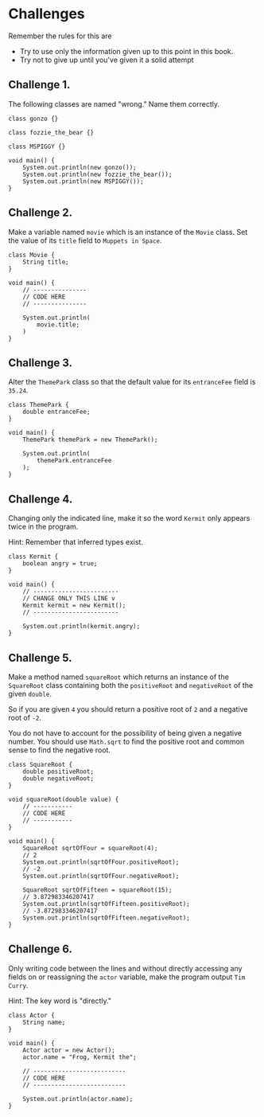 # Challenges

Remember the rules for this are

- Try to use only the information given up to this point in this book.
- Try not to give up until you've given it a solid attempt

## Challenge 1.

The following classes are named "wrong." Name them correctly.

```java,editable
class gonzo {}

class fozzie_the_bear {}

class MSPIGGY {}

void main() {
    System.out.println(new gonzo());
    System.out.println(new fozzie_the_bear());
    System.out.println(new MSPIGGY());
}
```

## Challenge 2.

Make a variable named `movie` which is an instance of the `Movie` class.
Set the value of its `title` field to `Muppets in Space`.

```java,editable
class Movie {
    String title;
}

void main() {
    // ---------------
    // CODE HERE
    // ---------------

    System.out.println(
        movie.title;
    )
}
```

## Challenge 3.

Alter the `ThemePark` class so that the default value
for its `entranceFee` field is `35.24`.

```java,editable
class ThemePark {
    double entranceFee;
}

void main() {
    ThemePark themePark = new ThemePark();

    System.out.println(
        themePark.entranceFee
    );
}
```

## Challenge 4.

Changing only the indicated line,
make it so the word `Kermit` only appears twice in the
program.

Hint: Remember that inferred types exist.

```java,editable
class Kermit {
    boolean angry = true;
}

void main() {
    // ------------------------
    // CHANGE ONLY THIS LINE v
    Kermit kermit = new Kermit();
    // ------------------------

    System.out.println(kermit.angry);
}
```

## Challenge 5.

Make a method named `squareRoot` which returns an
instance of the `SquareRoot` class containing both
the `positiveRoot` and `negativeRoot` of the given `double`.

So if you are given `4` you should return a positive root
of `2` and a negative root of `-2`.

You do not have to account for the possibility of being given a negative
number. You should use `Math.sqrt` to find the positive root and common
sense to find the negative root.

```java,editable
class SquareRoot {
    double positiveRoot;
    double negativeRoot;
}

void squareRoot(double value) {
    // -----------
    // CODE HERE
    // -----------
}

void main() {
    SquareRoot sqrtOfFour = squareRoot(4);
    // 2
    System.out.println(sqrtOfFour.positiveRoot);
    // -2
    System.out.println(sqrtOfFour.negativeRoot);

    SquareRoot sqrtOfFifteen = squareRoot(15);
    // 3.872983346207417
    System.out.println(sqrtOfFifteen.positiveRoot);
    // -3.872983346207417
    System.out.println(sqrtOfFifteen.negativeRoot);
}
```

## Challenge 6.

Only writing code between the lines and without directly accessing any fields on or reassigning the `actor` variable, make the program output `Tim Curry`.

Hint: The key word is "directly."

```java,editable
class Actor {
    String name;
}

void main() {
    Actor actor = new Actor();
    actor.name = "Frog, Kermit the";

    // --------------------------
    // CODE HERE
    // --------------------------

    System.out.println(actor.name);
}
```